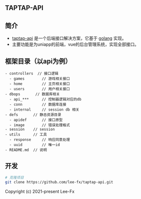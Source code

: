 <p align="center">
  <h2>
	TAPTAP-API
  </h2>
</p>


## 简介

 - [taptap-api](https://github.com/lee-fx/taptap-api) 是一个后端接口解决方案，它基于 [golang](https://github.com/golang/go) 实现。
 - 主要功能是为uniapp的前端，vue的后台管理系统，实现全部接口。



## 框架目录（以api为例）

```
- controllers  // 接口逻辑
  - games        // 游戏相关接口
  - home         // 主页相关接口
  - users        // 用户相关接口
- dbops       // 数据库相关
  - api_***      // 控制器逻辑对应的db 
  - conn         // 数据库连接
  - internal     // session db 相关
- defs       // 静态资源目录
  - apidef       // 接口原型
  - image        // 错误处理格式
- session    // session
- utils      // 工具
  - response     // 响应同意处理
  - uuid         // 唯一id
- README.md  // 说明
```

## 开发

```bash
# 克隆项目
git clone https://github.com/lee-fx/taptap-api.git
```


Copyright (c) 2021-present Lee-Fx